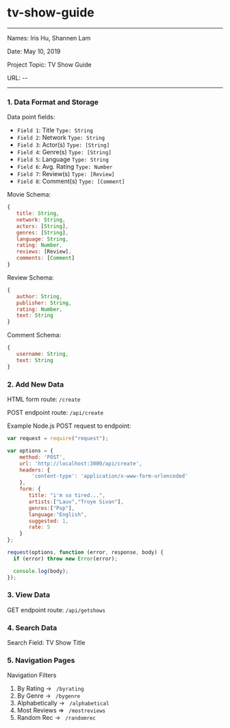 # tv-show-guide

---

Names: Iris Hu, Shannen Lam

Date: May 10, 2019

Project Topic: TV Show Guide

URL: --

---


### 1. Data Format and Storage

Data point fields:
- `Field 1`:     Title              `Type: String`
- `Field 2`:     Network            `Type: String`
- `Field 3`:     Actor(s)           `Type: [String]`
- `Field 4`:     Genre(s)           `Type: [String]`
- `Field 5`:     Language           `Type: String`
- `Field 6`:     Avg. Rating        `Type: Number`
- `Field 7`:     Review(s)          `Type: [Review]`
- `Field 8`:     Comment(s)         `Type: [Comment]`

Movie Schema: 
```javascript
{
   title: String, 
   network: String,
   actors: [String],
   genres: [String],
   language: String,
   rating: Number,
   reviews: [Review],  
   comments: [Comment]
}
```

Review Schema: 
```javascript
{
   author: String, 
   publisher: String,
   rating: Number,
   text: String
}
```

Comment Schema: 
```javascript
{
   username: String, 
   text: String
}
```

### 2. Add New Data

HTML form route: `/create`

POST endpoint route: `/api/create`

Example Node.js POST request to endpoint: 
```javascript
var request = require("request");

var options = { 
    method: 'POST',
    url: 'http://localhost:3000/api/create',
    headers: { 
        'content-type': 'application/x-www-form-urlencoded' 
    },
    form: { 
       title: "i'm so tired...", 
       artists:["Lauv","Troye Sivan"],
       genres:["Pop"],
       language:"English",
       suggested: 1,
       rate: 5
    } 
};

request(options, function (error, response, body) {
  if (error) throw new Error(error);

  console.log(body);
});
```

### 3. View Data

GET endpoint route: `/api/getshows`

### 4. Search Data

Search Field: TV Show Title

### 5. Navigation Pages

Navigation Filters
1. By Rating -> `  /byrating  `
2. By Genre -> `  /bygenre  `
3. Alphabetically -> `  /alphabetical  `
4. Most Reviews => `  /mostreviews  `
5. Random Rec -> `  /randomrec  `

